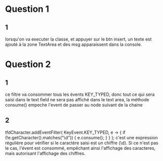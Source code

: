 # Question 1

## 1
lorsqu'on va executer la classe, et appuyer sur le btn insert, un texte est ajouté à la zone TextArea et des msg apparaissent dans la console.

# Question 2

## 1 
ce filtre va consommer tous les évents KEY_TYPED, donc tout ce qui sera saisi dans le text field ne sera pas affiché dans le text area, la méthode consume() empeche l'event de passer au node suivant de la chaine 

## 2 
tfdCharacter.addEventFilter(
    KeyEvent.KEY_TYPED,
    e -> {
        if (!e.getCharacter().matches("\\d")) {
            e.consume();
        }
    }
);
c'est une expression régulière pour vérifier si le caractère saisi est un chiffre (\\d). Si ce n'est pas le cas, l'évent est consommé, empêchant ainsi l'affichage des caracteres, mais autorisant l'affichage des chiffres.






